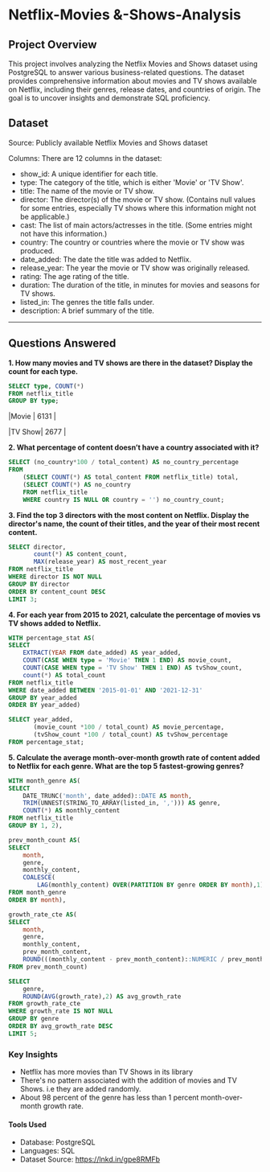 # Netflix-Movies &-Shows-Analysis

## Project Overview
This project involves analyzing the Netflix Movies and Shows dataset using PostgreSQL to answer various business-related questions. The dataset provides comprehensive information about movies and TV shows available on Netflix, including their genres, release dates, and countries of origin. The goal is to uncover insights and demonstrate SQL proficiency.

## Dataset 
Source: Publicly available Netflix Movies and Shows dataset

Columns: There are 12 columns in the dataset:
- show_id: A unique identifier for each title.
- type: The category of the title, which is either 'Movie' or 'TV Show'.
- title: The name of the movie or TV show.
- director: The director(s) of the movie or TV show. (Contains null values for some entries, especially TV shows where this information might not be applicable.)
- cast: The list of main actors/actresses in the title. (Some entries might not have this information.)
- country: The country or countries where the movie or TV show was produced.
- date_added: The date the title was added to Netflix.
- release_year: The year the movie or TV show was originally released.
- rating: The age rating of the title.
- duration: The duration of the title, in minutes for movies and seasons for TV shows.
- listed_in: The genres the title falls under.
- description: A brief summary of the title.
***

## Questions Answered
**1. How many movies and TV shows are there in the dataset? Display the count for each type.**
````sql
SELECT type, COUNT(*)
FROM netflix_title
GROUP BY type;
````
|Movie  | 6131 |

|TV Show|	2677 | 

**2. What percentage of content doesn’t have a country associated with it?**
````sql
SELECT (no_country*100 / total_content) AS no_country_percentage
FROM
    (SELECT COUNT(*) AS total_content FROM netflix_title) total,
    (SELECT COUNT(*) AS no_country
    FROM netflix_title
    WHERE country IS NULL OR country = '') no_country_count;
````

**3. Find the top 3 directors with the most content on Netflix. Display the director's name, the count of their titles, and the year of their most recent content.**
```sql
SELECT director,
       count(*) AS content_count,
	   MAX(release_year) AS most_recent_year
FROM netflix_title
WHERE director IS NOT NULL
GROUP BY director
ORDER BY content_count DESC
LIMIT 3;
````

**4. For each year from 2015 to 2021, calculate the percentage of movies vs TV shows added to Netflix.**
````sql
WITH percentage_stat AS(
SELECT 
    EXTRACT(YEAR FROM date_added) AS year_added,
	COUNT(CASE WHEN type = 'Movie' THEN 1 END) AS movie_count,
	COUNT(CASE WHEN type = 'TV Show' THEN 1 END) AS tvShow_count,
	count(*) AS total_count
FROM netflix_title
WHERE date_added BETWEEN '2015-01-01' AND '2021-12-31'
GROUP BY year_added
ORDER BY year_added)

SELECT year_added,
       (movie_count *100 / total_count) AS movie_percentage,
	   (tvShow_count *100 / total_count) AS tvShow_percentage
FROM percentage_stat;	   
````

**5. Calculate the average month-over-month growth rate of content added to Netflix for each genre. What are the top 5 fastest-growing genres?**
````sql
WITH month_genre AS(
SELECT 
    DATE_TRUNC('month', date_added)::DATE AS month,
	TRIM(UNNEST(STRING_TO_ARRAY(listed_in, ','))) AS genre,
	COUNT(*) AS monthly_content
FROM netflix_title
GROUP BY 1, 2),

prev_month_count AS(
SELECT 
    month,
	genre,
	monthly_content,
	COALESCE(
		LAG(monthly_content) OVER(PARTITION BY genre ORDER BY month),1) AS prev_month_content
FROM month_genre	
ORDER BY month),

growth_rate_cte AS(
SELECT 
    month,
	genre,
	monthly_content,
	prev_month_content,
	ROUND(((monthly_content - prev_month_content)::NUMERIC / prev_month_content), 2) AS growth_rate
FROM prev_month_count)

SELECT 
    genre,
	ROUND(AVG(growth_rate),2) AS avg_growth_rate
FROM growth_rate_cte
WHERE growth_rate IS NOT NULL
GROUP BY genre
ORDER BY avg_growth_rate DESC
LIMIT 5;
````
### Key Insights
- Netflix has more movies than TV Shows in its library
- There's no pattern associated with the addition of movies and TV Shows. i.e they are added randomly.
- About 98 percent of the genre has less than 1 percent month-over-month growth rate.

#### Tools Used
- Database: PostgreSQL
- Languages: SQL
- Dataset Source: https://lnkd.in/gpe8RMFb
